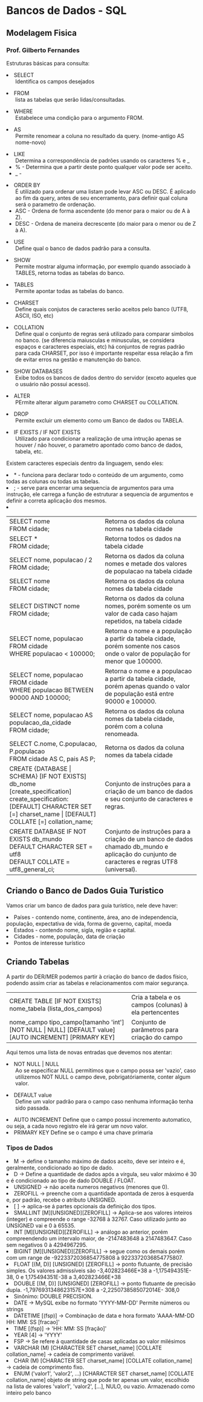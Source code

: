 <h1>Bancos de Dados - SQL</h1>
<h2>Modelagem Fisica</h2>
<h3>Prof. Gilberto Fernandes</h3>
<p>Estruturas básicas para consulta:
    <li>SELECT
        <ul>Identifica os campos desejados</ul>
    </li>
    <li>FROM
        <ul>lista as tabelas que serão lidas/consultadas.</ul>
    </li>
    <li>WHERE
        <ul>Estabelece uma condição para o argumento FROM.</ul>
    </li>
    <li>AS
        <ul>Permite renomear a coluna no resultado da query. (nome-antigo AS nome-novo)</ul>
    </li>
    <li>LIKE
        <ul>Determina a correspondência de padrões usando os caracteres % e _
            <li>% - Determina que a partir deste ponto qualquer valor pode ser aceito.</li>
            <li>_ - </li>
        </ul>
    </li>
    <li>ORDER BY
        <ul>É utilizado para ordenar uma listam pode levar ASC ou DESC. É aplicado ao fim da query, antes de seu encerramento, para definir qual coluna será o parametro de ordenação.
            <li>ASC - Ordena de forma ascendente (do menor para o maior ou de A à Z).</li>
            <li>DESC - Ordena de maneira decrescente (do maior para o menor ou de Z à A).</li>
        </ul>
    </li>
    <li>USE
        <ul>Define qual o banco de dados padrão para a consulta.</ul>
    </li>
    <li>SHOW
        <ul>Permite mostrar alguma informação, por exemplo quando associado à TABLES, retorna todas as tabelas do banco.</ul>
    </li>
    <li>TABLES
        <ul>Permite apontar todas as tabelas do banco.</ul>
    </li>
    <li>CHARSET
        <ul>Define quais conjutos de caracteres serão aceitos pelo banco (UTF8, ASCII, ISO, etc)</ul>
    </li>
    <li>COLLATION
        <ul>Define qual o conjunto de regras será utilizado para comparar simbolos no banco. (se diferencia maiusculas e minusculas, se considera espaços e caracteres especiais, etc) há conjuntos de regras padrão para cada CHARSET, por isso é importante respeitar essa relação a fim de evitar erros na gestão e manutenção do banco.</ul>
    </li>
    <li>SHOW DATABASES
        <ul>Exibe todos os bancos de dados dentro do servidor (exceto aqueles que o usuário não possui acesso).</ul>
    </li>
    <li>ALTER
        <ul>PErmite alterar algum parametro como CHARSET ou COLLATION.</ul>
    </li>
    <li>DROP
        <ul>Permite excluir um elemento como um Banco de dados ou TABELA.</ul>
    </li>
    <li>IF EXISTS / IF NOT EXISTS
        <ul>Utilizado para condicionar a realização de uma intrução apenas se houver / não houver, o parametro apontado como banco de dados, tabela, etc.</ul>
    </li>
    <p>
    Existem caracteres especiais dentro da linguagem, sendo eles:
        <li>* - funciona para declarar todo o conteúdo de um argumento, como todas as colunas ou todas as tabelas.</li>
        <li>; - serve para encerrar uma sequencia de argumentos para uma instrução, ele carrega a função de estruturar a sequencia de argumentos e definir a correta aplicação dos mesmos.</li>
        <li></li>
    </p>
<table>
    <tr>
        <td>SELECT nome<br />FROM cidade;</td>
        <td>Retorna os dados da coluna nomes na tabela cidade</td>
    </tr>
    <tr>
        <td>SELECT *<br />FROM cidade;</td>
        <td>Retorna todos os dados na tabela cidade</td>
    </tr>
    <tr>
        <td>SELECT nome, populacao / 2<br />FROM cidade;</td>
        <td>Retorna os dados da coluna nomes e metade dos valores de populacao na tabela cidade</td>
    </tr>
    <tr>
        <td>SELECT nome<br />FROM cidade;</td>
        <td>Retorna os dados da coluna nomes da tabela cidade</td>
    </tr>
    <tr>
        <td>SELECT DISTINCT nome<br />FROM cidade;</td>
        <td>Retorna os dados da coluna nomes, porém somente os um valor de cada caso hajam repetidos, na tabela cidade</td>
    </tr>
    <tr>
        <td>SELECT nome, populacao<br />FROM cidade<br />WHERE populacao < 100000;</td>
        <td>Retorna o nome e a população a partir da tabela cidade, porém somente nos casos onde o valor de população for menor que 100000.</td>
    </tr>
    <tr>
        <td>SELECT nome, populacao<br />FROM cidade <br />WHERE populacao BETWEEN 90000 AND 100000;</td>
        <td>Retorna o nome e a populacao a partir da tabela cidade, porém apenas quando o valor de população está entre 90000 e 100000.</td>
    </tr>
    <tr>
        <td>SELECT nome, populacao AS populacao_da_cidade<br />FROM cidade;</td>
        <td>Retorna os dados da coluna nomes da tabela cidade, porém com a coluna renomeada.</td>
    </tr>
    <tr>
        <td>SELECT C.nome, C.populacao, P.populacao<br />FROM cidade AS C, pais AS P;</td>
        <td>Retorna os dados da coluna nomes da tabela cidade</td>
    </tr>
    <tr>
        <td>CREATE {DATABASE | SCHEMA} [IF NOT EXISTS] db_nome<br />[create_specification]<br />create_specification:<br />[DEFAULT] CHARACTER SET [=] charset_name | [DEFAULT] COLLATE [=] collation_name;</td>
        <td>Conjunto de instruções para a criação de um banco de dados e seu conjunto de caracteres e regras.</td>
    </tr>
    <tr>
        <td>CREATE DATABASE IF NOT EXISTS db_mundo<br />DEFAULT CHARACTER SET = utf8<br />DEFAULT COLLATE = utf8_general_ci;</td>
        <td>Conjunto de instruções para a criação de um banco de dados chamado db_mundo e aplicação do cunjunto de caracteres e regras UTF8 (universal).</td>
    </tr>
</table>

<h2>Criando o Banco de Dados Guia Turistico</h2>
<p>Vamos criar um banco de dados  para guia turístico, nele deve haver:
    <li>Países - contendo nome, continente, área, ano de independencia, população, expectativa de vida, forma de governo, capital, moeda</li>
    <li>Estados - contendo nome, sigla, região e capital.</li>
    <li>Cidades - nome, população, data de criação</li>
    <li>Pontos de interesse turístico</li>
</p>
<h2>Criando Tabelas</h2>
<p>A partir do DER/MER podemos partir à criação do banco de dados físico, podendo assim criar as tabelas e relacionamentos com maior segurança.
<table>
    <tr>
        <td>CREATE TABLE [IF NOT EXISTS] nome_tabela (lista_dos_campos)</td>
        <td>Cria a tabela e os campos (colunas) à ela pertencentes</td>
    </tr>
    <tr>
        <td>nome_campo tipo_campo[tamanho 'int'] [NOT NULL | NULL] [DEFAULT value] [AUTO INCREMENT] [PRIMARY KEY]</td>
        <td>Conjunto de parãmetros para criação do campo</td>
    </tr>
</table>
Aqui temos uma lista de novas entradas que devemos nos atentar:
    <li>NOT NULL | NULL
        <ul>Ao se especificar NULL permitimos que o campo possa ser 'vazio', caso utilizemos NOT NULL o campo deve, pobrigatóriamente, conter algum valor.</ul>
    </li>
    <li>DEFAULT value
        <ul>Define um valor padrão para o campo caso nenhuma informação tenha sido passada.</ul>
    </li>
    <li>AUTO INCREMENT
        <td>Define que o campo possui incremento automatico, ou seja, a cada novo registro ele irá gerar um novo valor.</td>
    </li>
    <li>PRIMARY KEY
        <td>Define se o campo é uma chave primaria</td>
    </li>

<h3>Tipos de Dados</h3>
    <p>
        <li>M → define o tamanho máximo de dados aceito, deve ser inteiro e é, geralmente, condicionado ao tipo de dado.</li>
        <li>D → Define a quantidade de dados após a virgula, seu valor máximo é 30 e é condicionado ao tipo de dado DOUBLE / FLOAT.</li>
        <li>UNSIGNED → não aceita numeros negativos (menores que 0).</li>
        <li>ZEROFILL → preenche com a quantidade apontada de zeros à esquerda e, por padrão, recebe o atributo UNSIGNED.</li>
        <li>[ ] → aplica-se á partes opcionais da definição dos tipos.</li>
        <li>SMALLINT [M][UNSIGNED][ZEROFILL] → Aplica-se aos valores inteiros (integer) e compreende o range -32768 à 32767. Caso utilizado junto ao UNSIGNED vai e 0 à 65535.</li>
        <li>INT [M][UNSIGNED][ZEROFILL] → análogo ao anterior, porém compreendendo um intervalo maior, de -2147483648 à 2147483647. Caso sem negativos 0 à 4294967295.</li>
        <li>BIGINT [M][UNSIGNED][ZEROFILL] → segue como os demais porém com um range de -9223372036854775808 à 9223372036854775807.</li>
        <li>FLOAT [(M, D)] [UNSIGNED] [ZEROFILL] → 
        ponto flutuante, de precisão simples. Os valores 
        admissíveis são -3,402823466E+38 a -1,175494351E-
        38, 0 e 1,175494351E-38 a 3,402823466E+38</li>
        <li>DOUBLE [(M, D)] [UNSIGNED] [ZEROFILL] → 
        ponto flutuante de precisão dupla. 
        -1,7976931348623157E+308 a -2,2250738585072014E-
        308,0 
        <li>Sinônimo: DOUBLE PRECISION.</li>
        <li>DATE →
        MySQL exibe no formato 'YYYY-MM-DD'
        Permite números ou strings</li>
        <li>DATETIME [(fsp)] →
        Combinação de data e hora
        formato 'AAAA-MM-DD HH: MM: SS [fracao]'</li>
        <li>TIME [(fsp)] -> 'HH: MM: SS [fração]'</li>
        <li>YEAR [4] -> 'YYYY'</li>
        <li>FSP → Se refere á quantidade de casas aplicadas ao valor milésimos</li>
        <li>VARCHAR (M) [CHARACTER SET charset_name] 
        [COLLATE collation_name] →
        cadeia de comprimento variável.</li>
        <li>CHAR (M) [CHARACTER SET charset_name] 
        [COLLATE collation_name] → cadeia de comprimento fixo.</li>
        <li>ENUM ('valor1', 'valor2', ...) [CHARACTER SET 
        charset_name] [COLLATE collation_name]
        objeto de string que pode ter apenas um valor, 
        escolhido na lista de valores 'valor1', 'valor2', [...], 
        NULO, ou vazio.
        Armazenado como inteiro pelo banco</li>
    </p>
</p>
